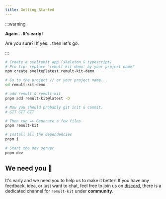 ```yaml
---
title: Getting Started
---
```


:::warning

**Again... It's early!**

Are you sure?! If yes... then let's go.

:::

```bash
# Create a sveltekit app (skeleton & typescript)
# Pro tip: replace 'remult-kit-demo' by your project name!
npm create svelte@latest remult-kit-demo

# Go to the project // or your project name...
cd remult-kit-demo

# add remult & remult-kit
pnpm add remult-kit@latest -D

# Now you should probably git init & commit.
# GIT GIT GIT

# Then run => Generate a few files
pnpm remult-kit

# Install all the dependencies
pnpm i

# Start the dev server
pnpm dev
```

## We need you 🫵

It's early and we need you to help us to make it better! If you have any feedback, idea, or just
want to chat, feel free to join us on [discord](https://discord.gg/GXHk7ZfuG5), there is a dedicated
channel for `remult-kit` under **community**.
